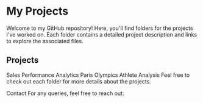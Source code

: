 # My Projects
Welcome to my GitHub repository! Here, you'll find folders for the projects I've worked on. Each folder contains a detailed project description and links to explore the associated files.

## Projects
Sales Performance Analytics
Paris Olympics Athlete Analysis
Feel free to check out each folder for more details about the projects.

Contact
For any queries, feel free to reach out:
